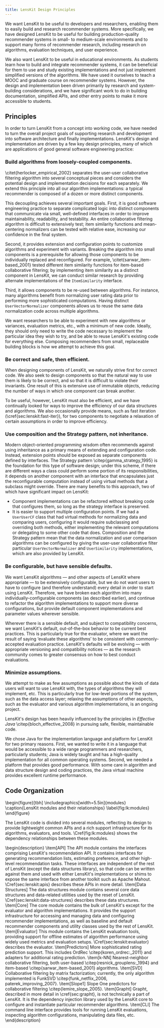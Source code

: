 ```yaml
---
title: LensKit Design Principles
---
```


We want LensKit to be useful to developers and researchers, enabling them to easily build and research recommender systems.
More specifically, we have designed LensKit to be useful for building production-quality recommender systems in small- to medium-scale environments and to support many forms of recommender research, including research on algorithms, evaluation techniques, and user experience.

We also want LensKit to be useful in educational environments.
As students learn how to build and integrate recommender systems, it can be beneficial for them to use and study existing implementations and not just implement simplified versions of the algorithms.
We have used it ourselves to teach a MOOC and graduate course on recommender systems.
However, the design and implementation been driven primarily by research and system-building considerations, and we have significant work to do in building documentation, simplified APIs, and other entry points to make it more accessible to students.

## Principles

In order to turn LensKit from a concept into working code, we have needed to turn the overall project goals of supporting research and development into software architecture and finally implementations.
LensKit's design and implementation are driven by a few key design principles, many of which are applications of good general software engineering practice:

### Build algorithms from loosely-coupled components.

\citet{herlocker_empirical_2002} separates the user-user collaborative filtering algorithm into several conceptual pieces and considers the potential design and implementation decisions for each separately.
We extend this principle into all our algorithm implementations: a typical recommender is composed of a dozen or more distinct components.

This decoupling achieves several important goals.
First, it is good software engineering practice to separate complicated logic into distinct components that communicate via small, well-defined interfaces in order to improve maintainability, readability, and testability.
An entire collaborative filtering algorithm is difficult to extensively test; item similarity functions and mean-centering normalizers can be tested with relative ease, increasing our confidence in the final system.

Second, it provides extension and configuration points to customize algorithms and experiment with variants.
Breaking the algorithm into small components is a prerequisite for allowing those components to be individually replaced and reconfigured.
For example, \citet{sarwar_item-based_2001} tested different item similarity functions for item-based collaborative filtering; by implementing item similarity as a distinct component in LensKit, we can conduct similar research by providing alternate implementations of the `ItemSimilarity` interface.

Third, it allows components to be re-used between algorithms.
For instance, many algorithms benefit from normalizing user rating data prior to performing more sophisticated computations.
Having distinct `UserVectorNormalizer` components allows us to reuse the same data normalization code across multiple algorithms.

We want researchers to be able to experiment with new algorithms or variances, evaluation metrics, etc., with a minimum of new code.
Ideally, they should only need to write the code necessary to implement the particular idea they wish to try, and be able to reuse LensKit's existing code for everything else.
Composing recommenders from small, replaceable building blocks is how we attempt to achieve this goal.

### Be correct and safe, then efficient.

When designing components of LensKit, we naturally strive first for correct code.
We also seek to design components so that the natural way to use them is likely to be correct, and so that it is difficult to violate their invariants.
One result of this is extensive use of immutable objects, reducing the number of ways in which one component can break another.

To be useful, however, LensKit must also be efficient, and we have continually looked for ways to improve the efficiency of our data structures and algorithms.
We also occasionally provide means, such as fast iteration (\cref{sec:lenskit:fast-iter}), for two components to negotiate a relaxation of certain assumptions in order to improve efficiency.

### Use composition and the Strategy pattern, not inheritance.

Modern object-oriented programming wisdom often recommends against using inheritance as a primary means of extending and configuration code.
Instead, extension points should be exposed as separate components defined by interfaces.
The Strategy pattern \citep{gamma_strategy_1995} is the foundation for this type of software design; under this scheme, if there are different ways a class could perform some portion of its responsibilities, it depends on another component with an interface that encapsulates just the reconfigurable computation instead of using virtual methods that a subclass might override.
There are many benefits to this approach, two of which have significant impact on LensKit:

-   Component implementations can be refactored without breaking code that configures them, so long as the strategy interface is preserved.
-   It is easier to support multiple configuration points.
    If we had a `UserUserCF` class that had virtual methods for normalizing data and comparing users, configuring it would require subclassing and overriding both methods, either implementing the relevant computations or delegating to some other code that does.
    Composition and the Strategy pattern mean that the data normalization and user comparison algorithms can be configured by giving the user-user collaborative filter particular `UserVectorNormalizer` and `UserSimilarity` implementations, which are also provided by LensKit.

### Be configurable, but have sensible defaults.

We want LensKit algorithms — and other aspects of LensKit where appropriate — to be extensively configurable, but we do not want users to have to configure (and therefore understand) every detail in order to start using LensKit.
Therefore, we have broken each algorithm into many individually-configurable components (as described earlier), and continue to refactor the algorithm implementations to support more diverse configurations, but provide default component implementations and parameter values wherever sensible.

Wherever there is a sensible default, and subject to compatibility concerns, we want LensKit's default, out-of-the-box behavior to be current best practices.
This is particularly true for the evaluator, where we want the result of saying ‘evaluate these algorithms’ to be consistent with commonly-accepted evaluation practice.
LensKit's defaults will be evolving — with appropriate versioning and compatibility notices — as the research community comes to greater consensus on how to best conduct evaluations.

### Minimize assumptions.

We attempt to make as few assumptions as possible about the kinds of data users will want to use LensKit with, the types of algorithms they will implement, etc.
This is particularly true for low-level portions of the system, such as the data access layer; relaxing the assumptions of other aspects, such as the evaluator and various algorithm implementations, is an ongoing project.

LensKit's design has been heavily influenced by the principles in *Effective Java* \citep{bloch_effective_2008} in pursuing safe, flexible, maintainable code.

We chose Java for the implementation language and platform for LensKit for two primary reasons.
First, we wanted to write it in a language that would be accessible to a wide range programmers and researchers, particularly students; Java is widely taught and has a high-quality implementation for all common operating systems.
Second, we needed a platform that provides good performance.
With some care in algorithm and data structure design and coding practices, the Java virtual machine provides excellent runtime performance.

## Code Organization

\begin{figure}[tbh]
\includegraphics[width=5.5in]{modules}
\caption{LensKit modules and their relationships}
\label{fig:lk:modules}
\end{figure}

The LensKit code is divided into several modules, reflecting its design to provide lightweight common APIs and a rich support infrastructure for its algorithms, evaluators, and tools.
\Cref{fig:lk:modules} shows the dependency relationships between these modules.

\begin{description}
\item[API]
  The API module contains the interfaces comprising LensKit's recommendation API.
  It contains interfaces for generating recommendation lists, estimating preference, and other high-level recommendation tasks.
  These interfaces are independent of the rest of LensKit (except the data structures library), so that code can be written against them and used with either LensKit's implementations or shims to expose the same interface from another toolkit such as Apache Mahout.
  \Cref{sec:lenskit:apis} describes these APIs in more detail.
\item[Data Structures]
  The data structures module contains several core data structures and data-related utilities used by the reset of LensKit.
  \Cref{sec:lenskit:data-structures} describes these data structures.
\item[Core]
  The core module contains the bulk of LensKit's except for the evaluator and algorithm implementations.
  It provides the support infrastructure for accessing and managing data and configuring recommender implementations, as well as baseline and default recommender components and utility classes used by the rest of LensKit.
\item[Evaluator]
  This module contains the LensKit evaluation tools, providing support for offline estimates of algorithm performance using widely used metrics and evaluation setups.
  \Cref{sec:lenskit:evaluator} describes the evaluator.
\item[Predictors]
  More sophisticated rating prediction support.  This includes OrdRec \citep{koren_ordrec:_2011} and adapters for additional rating prediction.
\item[k-NN]
  Nearest-neighbor collaborative filtering, both user-based \citep{resnick_grouplens:_1994} and item-based \citep{sarwar_item-based_2001} algorithms.
\item[SVD]
  Collaborative filtering by matrix factorization; currently, the only algorithm implemented is FunkSVD \citep{funk_netflix_2006, paterek_improving_2007}.
\item[Slope1]
  Slope One predictors for collaborative filtering \citep{lemire_slope_2005}.
\item[Grapht]
  Grapht, described in more detail in \cref{sec:grapht}, is not technically a part of LensKit.
  It is the dependency injection library used by the LensKit core to configure and instantiate particular recommender algorithms.
\item[CLI]
  The command line interface provides tools for running LensKit evaluations, inspecting algorithm configurations, manipulating data files, etc.
\end{description}
